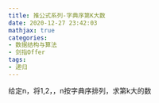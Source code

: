 ```yaml
---
title: 推公式系列-字典序第K大数
date: 2020-12-27 23:42:03
mathjax: true
categories:
- 数据结构与算法
- 剑指Offer
tags: 
- 递归
---
```


给定n，将1,2，，n按字典序排列，求第k大的数
